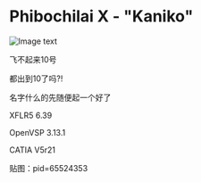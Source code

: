 # Phibochilai X - "Kaniko"

![Image text](https://raw.githubusercontent.com/cfrpg/Phibochilai-X/master/doc/65524353.jpg)

飞不起来10号

都出到10了吗?!

名字什么的先随便起一个好了

XFLR5 6.39

OpenVSP 3.13.1

CATIA V5r21

贴图：pid=65524353
